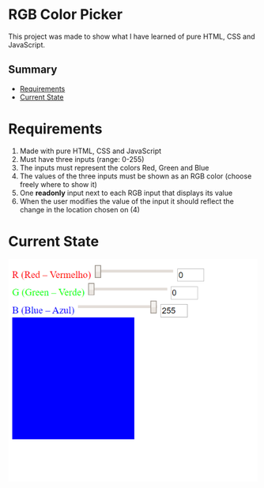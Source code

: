 # RGB Color Picker

This project was made to show what I have learned of pure HTML, CSS and JavaScript.

## Summary

* [Requirements](#requirements)
* [Current State](#current-state)

# Requirements
1. Made with pure HTML, CSS and JavaScript
2. Must have three inputs (range: 0-255)
3. The inputs must represent the colors Red, Green and Blue
4. The values of the three inputs must be shown as an RGB color (choose freely where to show it)
5. One __readonly__ input next to each RGB input that displays its value
6. When the user modifies the value of the input it should reflect the change in the location chosen on (4)

# Current State

![Aplication 1.0](img/ColorPickerV1.PNG)